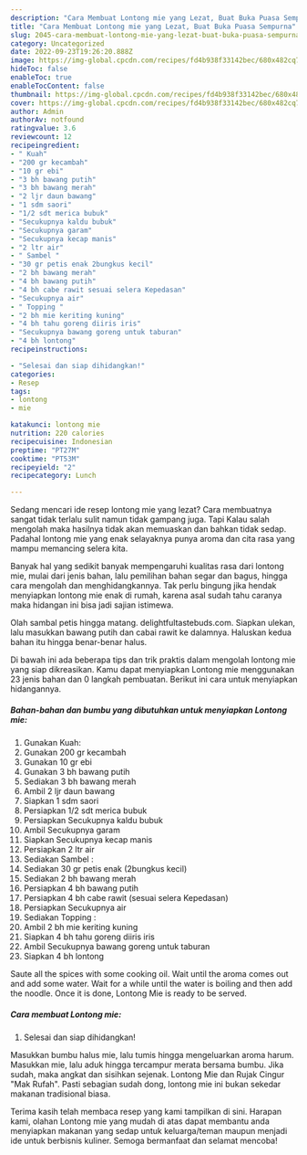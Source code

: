 ```yaml
---
description: "Cara Membuat Lontong mie yang Lezat, Buat Buka Puasa Sempurna"
title: "Cara Membuat Lontong mie yang Lezat, Buat Buka Puasa Sempurna"
slug: 2045-cara-membuat-lontong-mie-yang-lezat-buat-buka-puasa-sempurna
category: Uncategorized
date: 2022-09-23T19:26:20.888Z
image: https://img-global.cpcdn.com/recipes/fd4b938f33142bec/680x482cq70/lontong-mie-foto-resep-utama.jpg
hideToc: false
enableToc: true
enableTocContent: false
thumbnail: https://img-global.cpcdn.com/recipes/fd4b938f33142bec/680x482cq70/lontong-mie-foto-resep-utama.jpg
cover: https://img-global.cpcdn.com/recipes/fd4b938f33142bec/680x482cq70/lontong-mie-foto-resep-utama.jpg
author: Admin
authorAv: notfound
ratingvalue: 3.6
reviewcount: 12
recipeingredient:
- " Kuah"
- "200 gr kecambah"
- "10 gr ebi"
- "3 bh bawang putih"
- "3 bh bawang merah"
- "2 ljr daun bawang"
- "1 sdm saori"
- "1/2 sdt merica bubuk"
- "Secukupnya kaldu bubuk"
- "Secukupnya garam"
- "Secukupnya kecap manis"
- "2 ltr air"
- " Sambel "
- "30 gr petis enak 2bungkus kecil"
- "2 bh bawang merah"
- "4 bh bawang putih"
- "4 bh cabe rawit sesuai selera Kepedasan"
- "Secukupnya air"
- " Topping "
- "2 bh mie keriting kuning"
- "4 bh tahu goreng diiris iris"
- "Secukupnya bawang goreng untuk taburan"
- "4 bh lontong"
recipeinstructions:

- "Selesai dan siap dihidangkan!"
categories:
- Resep
tags:
- lontong
- mie

katakunci: lontong mie 
nutrition: 220 calories
recipecuisine: Indonesian
preptime: "PT27M"
cooktime: "PT53M"
recipeyield: "2"
recipecategory: Lunch

---
```



Sedang mencari ide resep lontong mie yang lezat? Cara membuatnya sangat tidak terlalu sulit namun tidak gampang juga. Tapi Kalau salah mengolah maka hasilnya tidak akan memuaskan dan bahkan tidak sedap. Padahal lontong mie yang enak selayaknya punya aroma dan cita rasa yang mampu memancing selera kita.


Banyak hal yang sedikit banyak mempengaruhi kualitas rasa dari lontong mie, mulai dari jenis bahan, lalu pemilihan bahan segar dan bagus, hingga cara mengolah dan menghidangkannya. Tak perlu bingung jika hendak menyiapkan lontong mie enak di rumah, karena asal sudah tahu caranya maka hidangan ini bisa jadi sajian istimewa.

Olah sambal petis hingga matang. delightfultastebuds.com. Siapkan ulekan, lalu masukkan bawang putih dan cabai rawit ke dalamnya. Haluskan kedua bahan itu hingga benar-benar halus.


Di bawah ini ada beberapa tips dan trik praktis dalam mengolah lontong mie yang siap dikreasikan. Kamu dapat menyiapkan Lontong mie menggunakan 23 jenis bahan dan 0 langkah pembuatan. Berikut ini cara untuk menyiapkan hidangannya.

<!--inarticleads1-->

##### Bahan-bahan dan bumbu yang dibutuhkan untuk menyiapkan Lontong mie:

1. Gunakan  Kuah:
1. Gunakan 200 gr kecambah
1. Gunakan 10 gr ebi
1. Gunakan 3 bh bawang putih
1. Sediakan 3 bh bawang merah
1. Ambil 2 ljr daun bawang
1. Siapkan 1 sdm saori
1. Persiapkan 1/2 sdt merica bubuk
1. Persiapkan Secukupnya kaldu bubuk
1. Ambil Secukupnya garam
1. Siapkan Secukupnya kecap manis
1. Persiapkan 2 ltr air
1. Sediakan  Sambel :
1. Sediakan 30 gr petis enak (2bungkus kecil)
1. Sediakan 2 bh bawang merah
1. Persiapkan 4 bh bawang putih
1. Persiapkan 4 bh cabe rawit (sesuai selera Kepedasan)
1. Persiapkan Secukupnya air
1. Sediakan  Topping :
1. Ambil 2 bh mie keriting kuning
1. Siapkan 4 bh tahu goreng diiris iris
1. Ambil Secukupnya bawang goreng untuk taburan
1. Siapkan 4 bh lontong


Saute all the spices with some cooking oil. Wait until the aroma comes out and add some water. Wait for a while until the water is boiling and then add the noodle. Once it is done, Lontong Mie is ready to be served. 

<!--inarticleads2-->

##### Cara membuat Lontong mie:


1. Selesai dan siap dihidangkan!

Masukkan bumbu halus mie, lalu tumis hingga mengeluarkan aroma harum. Masukkan mie, lalu aduk hingga tercampur merata bersama bumbu. Jika sudah, maka angkat dan sisihkan sejenak. Lontong Mie dan Rujak Cingur &#34;Mak Rufah&#34;. Pasti sebagian sudah dong, lontong mie ini bukan sekedar makanan tradisional biasa. 

Terima kasih telah membaca resep yang kami tampilkan di sini. Harapan kami, olahan Lontong mie yang mudah di atas dapat membantu anda menyiapkan makanan yang sedap untuk keluarga/teman maupun menjadi ide untuk berbisnis kuliner. Semoga bermanfaat dan selamat mencoba!
